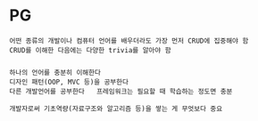 # PG

	어떤 종류의 개발이나 컴퓨터 언어를 배우더라도 가장 먼저 CRUD에 집중해야 함
	CRUD를 이해한 다음에는 다양한 trivia를 알아야 함

###
	하나의 언어를 충분히 이해한다
	디자인 패턴(OOP, MVC 등)을 공부한다
	다른 개발언어를 공부한다	프레임워크는 필요할 때 학습하는 정도면 충분

	개발자로써 기초역량(자료구조와 알고리즘 등)을 쌓는 게 무엇보다 중요